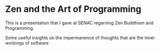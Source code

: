 # Zen and the Art of Programming

This is a presentation that I gave at SENAC regarning Zen Buddhism and Programming. 

Some useful insights on the impermanence of thoughts that are the inner workings of software
